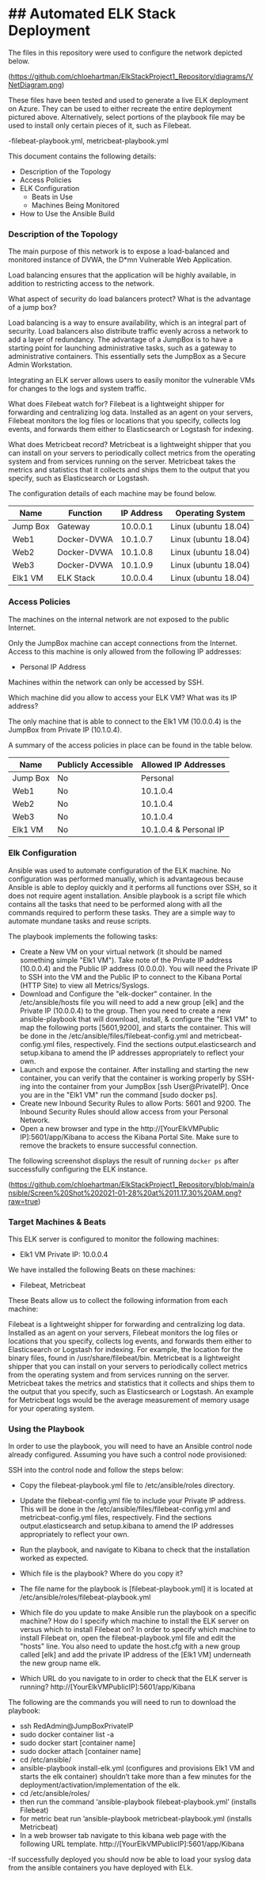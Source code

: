 # ## Automated ELK Stack Deployment

The files in this repository were used to configure the network depicted below.

(https://github.com/chloehartman/ElkStackProject1_Repository/diagrams/VNetDiagram.png)

These files have been tested and used to generate a live ELK deployment on Azure. They can be used to either recreate the entire deployment pictured above. Alternatively, select portions of the playbook file may be used to install only certain pieces of it, such as Filebeat.

  -filebeat-playbook.yml,  metricbeat-playbook.yml

This document contains the following details:
- Description of the Topology
- Access Policies
- ELK Configuration
  - Beats in Use
  - Machines Being Monitored
- How to Use the Ansible Build


### Description of the Topology

The main purpose of this network is to expose a load-balanced and monitored instance of DVWA, the D*mn Vulnerable Web Application.

Load balancing ensures that the application will be highly available, in addition to restricting access to the network.

What aspect of security do load balancers protect? What is the advantage of a jump box?

Load balancing is a way to ensure availability, which is an integral part of security. Load balancers also distribute traffic evenly across a network to add a layer of redundancy. The advantage of a JumpBox is to have a starting point for launching administrative tasks, such as a gateway to administrative containers. This essentially sets the JumpBox as a Secure Admin Workstation.

Integrating an ELK server allows users to easily monitor the vulnerable VMs for changes to the logs and system traffic.

What does Filebeat watch for?
Filebeat is a lightweight shipper for forwarding and centralizing log data. Installed as an agent on your servers, Filebeat monitors the log files or locations that you specify, collects log events, and forwards them either to Elasticsearch or Logstash for indexing.

What does Metricbeat record?
Metricbeat is a lightweight shipper that you can install on your servers to periodically collect metrics from the operating system and from services running on the server. Metricbeat takes the metrics and statistics that it collects and ships them to the output that you specify, such as Elasticsearch or Logstash.

The configuration details of each machine may be found below.


| Name     | Function    | IP Address | Operating System    |
|----------|-------------|------------|---------------------|
| Jump Box | Gateway     | 10.0.0.1   | Linux (ubuntu 18.04)|
| Web1     | Docker-DVWA | 10.1.0.7   | Linux (ubuntu 18.04)|
| Web2     | Docker-DVWA | 10.1.0.8   | Linux (ubuntu 18.04)|
| Web3     | Docker-DVWA | 10.1.0.9   | Linux (ubuntu 18.04)|
| Elk1 VM  | ELK Stack   | 10.0.0.4   | Linux (ubuntu 18.04)|
### Access Policies

The machines on the internal network are not exposed to the public Internet.

Only the JumpBox machine can accept connections from the Internet. Access to this machine is only allowed from the following IP addresses:
- Personal IP Address

Machines within the network can only be accessed by SSH.

Which machine did you allow to access your ELK VM? What was its IP address?

The only machine that is able to connect to the Elk1 VM (10.0.0.4) is the JumpBox from Private IP (10.1.0.4).

A summary of the access policies in place can be found in the table below.

| Name     | Publicly Accessible | Allowed IP Addresses  |
|----------|---------------------|-----------------------|
| Jump Box | No                  | Personal              |
| Web1     | No                  | 10.1.0.4              |
| Web2     | No                  | 10.1.0.4              |
| Web3     | No                  | 10.1.0.4              |
| Elk1 VM  | No                  | 10.1.0.4 & Personal IP|


### Elk Configuration

Ansible was used to automate configuration of the ELK machine. No configuration was performed manually, which is advantageous because Ansible is able to deploy quickly and it performs all functions over SSH, so it does not require agent installation. Ansible playbook is a script file which contains all the tasks that need to be performed along with all the commands required to perform these tasks. They are a simple way to automate mundane tasks and reuse scripts.  

The playbook implements the following tasks:

 - Create a New VM on your virtual network (it should be named something simple "Elk1 VM"). Take note of the Private IP address (10.0.0.4) and the Public IP address (0.0.0.0). You will need the Private IP to SSH into the VM and the Public IP to connect to the Kibana Portal (HTTP Site) to view all Metrics/Syslogs.
- Download and Configure the "elk-docker" container. In the /etc/ansible/hosts file you will need to add a new group [elk] and the Private IP (10.0.0.4) to the group. Then you need to create a new ansible-playbook that will download, install, & configure the "Elk1 VM" to map the following ports [5601,9200], and starts the container. This will be done in the /etc/ansible/files/filebeat-config.yml and metricbeat-config.yml files, respectively. Find the sections output.elasticsearch and setup.kibana to amend the IP addresses appropriately to reflect your own.
- Launch and expose the container. After installing and starting the new container, you can verify that the container is working properly by SSH-ing into the container from your JumpBox [ssh User@PrivateIP]. Once you are in the "Elk1 VM" run the command [sudo docker ps].
- Create new Inbound Security Rules to allow Ports: 5601 and 9200. The Inbound Security Rules should allow access from your Personal Network.
- Open a new browser and type in the http://[YourElkVMPublic IP]:5601/app/Kibana to access the Kibana Portal Site. Make sure to remove the brackets to ensure successful connection.


The following screenshot displays the result of running `docker ps` after successfully configuring the ELK instance.

(https://github.com/chloehartman/ElkStackProject1_Repository/blob/main/ansible/Screen%20Shot%202021-01-28%20at%2011.17.30%20AM.png?raw=true)

### Target Machines & Beats
This ELK server is configured to monitor the following machines:

- Elk1 VM Private IP: 10.0.0.4

We have installed the following Beats on these machines:
- Filebeat, Metricbeat

These Beats allow us to collect the following information from each machine:

Filebeat is a lightweight shipper for forwarding and centralizing log data. Installed as an agent on your servers, Filebeat monitors the log files or locations that you specify, collects log events, and forwards them either to Elasticsearch or Logstash for indexing. For example, the location for the binary files, found in /usr/share/filebeat/bin. Metricbeat is a lightweight shipper that you can install on your servers to periodically collect metrics from the operating system and from services running on the server. Metricbeat takes the metrics and statistics that it collects and ships them to the output that you specify, such as Elasticsearch or Logstash. An example for Metricbeat logs would be the average measurement of memory usage for your operating system.


### Using the Playbook
In order to use the playbook, you will need to have an Ansible control node already configured. Assuming you have such a control node provisioned:

SSH into the control node and follow the steps below:
- Copy the filebeat-playbook.yml file to /etc/ansible/roles directory.
- Update the filebeat-config.yml file to include your Private IP address. This will be done in the /etc/ansible/files/filebeat-config.yml and metricbeat-config.yml files, respectively. Find the sections output.elasticsearch and setup.kibana to amend the IP addresses appropriately to reflect your own.
- Run the playbook, and navigate to Kibana to check that the installation worked as expected.


- Which file is the playbook? Where do you copy it?
- The file name for the playbook is [filebeat-playbook.yml] it is located at /etc/ansible/roles/filebeat-playbook.yml
- Which file do you update to make Ansible run the playbook on a specific machine? How do I specify which machine to install the ELK server on versus which to install Filebeat on?  In order to specify which machine to install Filebeat on, open the filebeat-playbook.yml file and edit the "hosts" line. You also need to update the host.cfg with a new group called [elk] and add the private IP address of the [Elk1 VM] underneath the new group name elk.
- Which URL do you navigate to in order to check that the ELK server is running?
http://[YourElkVMPublicIP]:5601/app/Kibana


The following are the commands you will need to run to download the playbook:

- ssh RedAdmin@JumpBoxPrivateIP     
- sudo docker container list -a
- sudo docker start [container name]
- sudo docker attach [container name]
- cd /etc/ansible/
- ansible-playbook install-elk.yml (configures and provisions Elk1 VM and starts the elk container) shouldn’t take more than a few minutes for the deployment/activation/implementation of the elk.
- cd /etc/ansible/roles/
- then run the command ‘ansible-playbook filebeat-playbook.yml’ (installs Filebeat)   
- for metric beat run ’ansible-playbook metricbeat-playbook.yml (installs Metricbeat)
- In a web browser tab navigate to this kibana web page with the following URL template. http://[YourElkVMPublicIP]:5601/app/Kibana    

-If successfully deployed you should now be able to load your syslog data from the ansible containers you have deployed with ELk.
